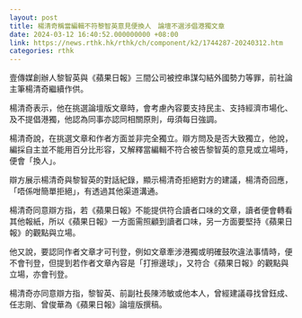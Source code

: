 ```yaml
---
layout: post
title: 楊清奇稱當編輯不符黎智英意見便換人　論壇不選涉倡港獨文章
date: 2024-03-12 16:40:52.000000000 +08:00
link: https://news.rthk.hk/rthk/ch/component/k2/1744287-20240312.htm
categories: rthk
---
```


壹傳媒創辦人黎智英與《蘋果日報》三間公司被控串謀勾結外國勢力等罪，前社論主筆楊清奇繼續作供。

楊清奇表示，他在挑選論壇版文章時，會考慮內容要支持民主、支持經濟巿場化、及不提倡港獨，他認為同事亦認同相關原則，毋須每日強調。

楊清奇說，在挑選文章和作者方面並非完全獨立。辯方問及是否大致獨立，他說，編採自主並不能用百分比形容，又解釋當編輯不符合被告黎智英的意見或立場時，便會「換人」。

辯方展示楊清奇與黎智英的對話紀錄，顯示楊清奇拒絕對方的建議，楊清奇回應，「唔係咁簡單拒絕」，有透過其他渠道溝通。

楊清奇同意辯方指，若《蘋果日報》不能提供符合讀者口味的文章，讀者便會轉看其他報紙，所以《蘋果日報》一方面需照顧到讀者口味，另一方面要堅持《蘋果日報》的觀點與立場。

他又說，要認同作者文章才可刊登，例如文章牽涉港獨或明確鼓吹違法事情時，便不會刊登，但提到若作者文章內容是「打擦邊球」，又符合《蘋果日報》的觀點與立場，亦會刊登。

楊清奇亦同意辯方指，黎智英、前副社長陳沛敏或他本人，曾經建議尋找曾鈺成、任志剛、曾俊華為《蘋果日報》論壇版撰稿。
